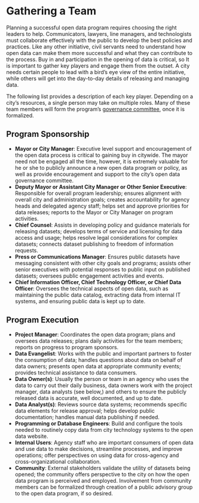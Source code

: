 # Gathering a Team

Planning a successful open data program requires choosing the right leaders to help. Communicators, lawyers, line managers, and technologists must collaborate effectively with the public to develop the best policies and practices. Like any other initiative, civil servants need to understand how open data can make them more successful and what they can contribute to the process. Buy in and participation in the opening of data is critical, so It is important to gather key players and engage them from the outset. A city needs certain people to lead with a bird’s eye view of the entire initiative, while others will get into the day-to-day details of releasing and managing data.

The following list provides a description of each key player. Depending on a city’s resources, a single person may take on multiple roles. Many of these team members will form the program’s [governance committee](governance-committee.md), once it is formalized.

## Program Sponsorship
* **Mayor or City Manager**: Executive level support and encouragement of the open data process is critical to gaining buy in citywide. The mayor need not be engaged all the time, however, it is extremely valuable for he or she to publicly announce a new open data program or policy, as well as provide encouragement and support to the city’s open data governance committee. 
* **Deputy Mayor or Assistant City Manager or Other Senior Executive**: Responsible for overall program leadership; ensures alignment with overall city and administration goals; creates accountability for agency heads and delegated agency staff; helps set and approve priorities for data releases; reports to the Mayor or City Manager on program activities.
* **Chief Counsel**: Assists in developing policy and guidance materials for releasing datasets; develops terms of service and licensing for data access and usage; helps resolve legal considerations for complex datasets; connects dataset publishing to freedom of information requests.
* **Press or Communications Manager**: Ensures public datasets have messaging consistent with other city goals and programs; assists other senior executives with potential responses to public input on published datasets; oversees public engagement activities and events.
* **Chief Information Officer, Chief Technology Officer, or Chief Data Officer**: Oversees the technical aspects of open data, such as maintaining the public data catalog, extracting data from internal IT systems, and ensuring public data is kept up to date.

## Program Execution
* **Project Manager**: Coordinates the open data program; plans and oversees data releases; plans daily activities for the team members; reports on progress to program sponsors.
* **Data Evangelist**: Works with the public and important partners to foster the consumption of data; handles questions about data on behalf of data owners; presents open data at appropriate community events; provides technical assistance to data consumers.
* **Data Owner(s)**: Usually the person or team in an agency who uses the data to carry out their daily business, data owners work with the project manager, data analysts (see below,) and others to ensure the publicly released data is accurate, well documented, and up to date.
* **Data Analyst(s)**: Reviews source data systems; recommends specific data elements for release approval; helps develop public documentation; handles manual data publishing if needed.
* **Programming or Database Engineers**: Build and configure the tools needed to routinely copy data from city technology systems to the open data website.
* **Internal Users**: Agency staff who are important consumers of open data and use data to make decisions, streamline processes, and improve operations; offer perspectives on using data for cross-agency and cross-organizational collaboration.
* **Community**: External stakeholders validate the utility of datasets being opened; the community offers perspective to the city on how the open data program is perceived and employed. Involvement from community members can be formalized through creation of a public advisory group to the open data program, if so desired.
